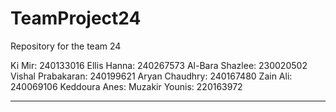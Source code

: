 # TeamProject24
Repository for the team 24 

Ki Mir: 240133016
Ellis Hanna: 240267573
Al-Bara Shazlee: 230020502
Vishal Prabakaran: 240199621
Aryan Chaudhry: 240167480
Zain Ali: 240069106
Keddoura Anes:
Muzakir Younis: 220163972

--------------------------------------------

